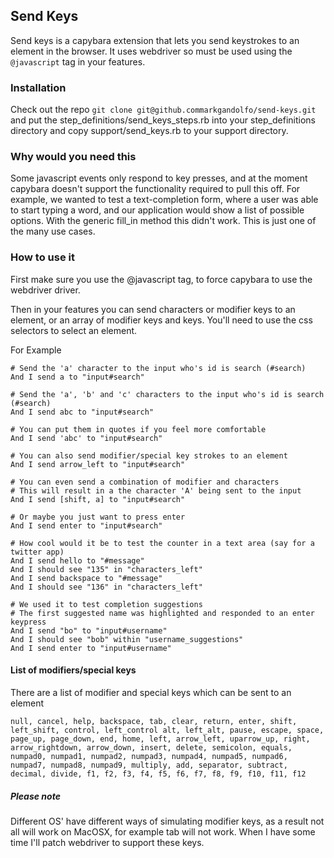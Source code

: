 ## Send Keys ##

Send keys is a capybara extension that lets you send keystrokes to an element in the browser. It uses webdriver so must be used using the `@javascript` tag in your features.

### Installation ###

Check out the repo `git clone git@github.commarkgandolfo/send-keys.git` and put the step_definitions/send_keys_steps.rb into your step_definitions directory and copy support/send_keys.rb to your support directory. 

### Why would you need this ###

Some javascript events only respond to key presses, and at the moment capybara doesn't support the functionality required to pull this off. For example, we wanted to test a text-completion form, where a user was able to start typing a word, and our application would show a list of possible options. With the generic fill_in method this didn't work. This is just one of the many use cases. 

### How to use it ###

First make sure you use the @javascript tag, to force capybara to use the webdriver driver. 

Then in your features you can send characters or modifier keys to an element, or an array of modifier keys and keys.
You'll need to use the css selectors to select an element. 

For Example

    # Send the 'a' character to the input who's id is search (#search)
    And I send a to "input#search"
    
    # Send the 'a', 'b' and 'c' characters to the input who's id is search (#search)
    And I send abc to "input#search"
    
    # You can put them in quotes if you feel more comfortable
    And I send 'abc' to "input#search"
    
    # You can also send modifier/special key strokes to an element
    And I send arrow_left to "input#search"
    
    # You can even send a combination of modifier and characters
    # This will result in a the character 'A' being sent to the input
    And I send [shift, a] to "input#search"
    
    # Or maybe you just want to press enter
    And I send enter to "input#search"

    # How cool would it be to test the counter in a text area (say for a twitter app)
    And I send hello to "#message"
    And I should see "135" in "characters_left"
    And I send backspace to "#message"
    And I should see "136" in "characters_left"
    
    # We used it to test completion suggestions
    # The first suggested name was highlighted and responded to an enter keypress
    And I send "bo" to "input#username"
    And I should see "bob" within "username_suggestions"
    And I send enter to "input#username"

#### List of modifiers/special keys ####

There are a list of modifier and special keys which can be sent to an element
    
`null, cancel, help, backspace, tab, clear, return, enter, shift, left_shift, control, left_control alt, left_alt, pause, escape, space, page_up, page_down, end, home, left, arrow_left, uparrow_up, right, arrow_rightdown, arrow_down, insert, delete, semicolon, equals, numpad0, numpad1, numpad2, numpad3, numpad4, numpad5, numpad6, numpad7, numpad8, numpad9, multiply, add, separator, subtract, decimal, divide, f1, f2, f3, f4, f5, f6, f7, f8, f9, f10, f11, f12`

##### Please note #####

Different OS' have different ways of simulating modifier keys, as a result not all will work on MacOSX, for example tab will not work. When I have some time I'll patch webdriver to support these keys.